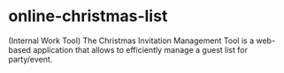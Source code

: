 # online-christmas-list
(Internal Work Tool) The Christmas Invitation Management Tool is a web-based application that allows to efficiently manage a guest list for party/event. 
